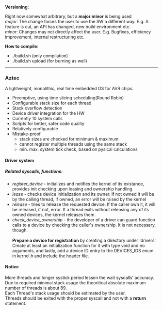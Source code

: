 **Versioning**: 

Right now somewhat arbitrary, but a **major.minor** is being used</br>
*major*: The change forces the user to use the SW a different way. E.g. A feature is cut, an API has changed, new build environment etc.</br>
*minor*: Changes may not directly affect the user. E.g. Bugfixes, efficiency improvement, internal restructuring etc.

**How to compile**:</br>
*  ./build.sh        (only compilation)</br>
*  ./build.sh upload (for burning as well)
___
### Aztec</br>
A lightweight, monolithic, real time embedded OS for AVR chips.
* Preemptive, using time slicing scheduling(Round Robin)
* Configurable stack size for each thread
* Stack overflow detection
* Device driver integration for the HW
* Currently 10 system calls
* Scripts for better, safer code quality
* Relatively configurable
* Mistake-proof</br>
  * stack sizes are checked for minimum & maximum
  * cannot register multiple threads using the same stack
  * min. max. system tick check, based on pysical calculations

#### Driver system</br>

##### **Related syscalls, functions**:
* _register_device_ - initializes and notifies the kernel of its existance, provides init checking upon leasing and ownership handling
* _lease_ - checks device initialization and its owner. If not owned it will be by the calling thread, if owned, an error will be raised by the kernel
* _release_ - tries to release the requested device. If the caller own it, it will be released, if not, error.
    If a thread exits without releasing any of its owned devices, the kernel releases them.
* _check_device_ownership_ - the developer of a driver can guard function calls to a device by checking the caller's ownership. It is not necessary, though.</br></br>
**Prepare a device for registration** by creating a directory under 'drivers'. Create at least an initialization function for it with type void and no arguments, and lastly, add a device ID entry to the DEVICES_IDS enum in kernel.h and include the header file.

#### Notice
More threads and longer systick period lessen the wait syscalls' accuracy.</br>
Due to required minimal stack usage the theoritical absolute maximum number of threads is about 89.</br>
Each Thread's stack usage should be estimated by the user.</br>
Threads should be exited with the proper syscall and not with a **return** statement.</br>
